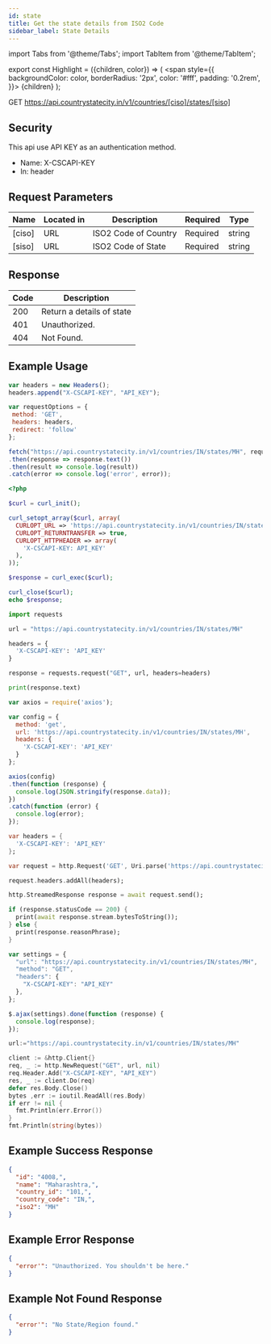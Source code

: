```yaml
---
id: state
title: Get the state details from ISO2 Code
sidebar_label: State Details
---
```


import Tabs from '@theme/Tabs';
import TabItem from '@theme/TabItem';

export const Highlight = ({children, color}) => (
  <span
    style={{
      backgroundColor: color,
      borderRadius: '2px',
      color: '#fff',
      padding: '0.2rem',
    }}>
    {children}
  </span>
);

<Highlight color="#25c2a0">GET</Highlight> https://api.countrystatecity.in/v1/countries/[ciso]/states/[siso]

## Security
This api use API KEY as an authentication method.
* Name: <Highlight color="#1877F2">X-CSCAPI-KEY</Highlight>
* In: header

## Request Parameters
| Name | Located in | Description | Required | Type |
| ---- | ---------- | ----------- | -------- | ---- |
| [ciso] | URL | ISO2 Code of Country | <Highlight color="#d73232">Required</Highlight> | string |
| [siso] | URL | ISO2 Code of State | <Highlight color="#d73232">Required</Highlight> | string |

## Response
| Code | Description |
| ---- | ----------- |
| 200 | Return a details of state |
| 401 | Unauthorized. |
| 404 | Not Found. |

## Example Usage
<Tabs>
  <TabItem value="js" label="Javascript" default>

   ```jsx title="countries-states-cities.js"
var headers = new Headers();
headers.append("X-CSCAPI-KEY", "API_KEY");

var requestOptions = {
    method: 'GET',
    headers: headers,
    redirect: 'follow'
};

fetch("https://api.countrystatecity.in/v1/countries/IN/states/MH", requestOptions)
  .then(response => response.text())
  .then(result => console.log(result))
  .catch(error => console.log('error', error));
```

  </TabItem>

  <TabItem value="php" label="PHP">

```php title="countries-states-cities.php"
<?php

$curl = curl_init();

curl_setopt_array($curl, array(
  CURLOPT_URL => 'https://api.countrystatecity.in/v1/countries/IN/states/MH',
  CURLOPT_RETURNTRANSFER => true,
  CURLOPT_HTTPHEADER => array(
    'X-CSCAPI-KEY: API_KEY'
  ),
));

$response = curl_exec($curl);

curl_close($curl);
echo $response;
```

  </TabItem>

  <TabItem value="py" label="Python">

```py title="countries-states-cities.py"
import requests

url = "https://api.countrystatecity.in/v1/countries/IN/states/MH"

headers = {
  'X-CSCAPI-KEY': 'API_KEY'
}

response = requests.request("GET", url, headers=headers)

print(response.text)
```

  </TabItem>

  <TabItem value="axios" label="Axios">

```jsx title="countries-states-cities.js"
var axios = require('axios');

var config = {
  method: 'get',
  url: 'https://api.countrystatecity.in/v1/countries/IN/states/MH',
  headers: {
    'X-CSCAPI-KEY': 'API_KEY'
  }
};

axios(config)
.then(function (response) {
  console.log(JSON.stringify(response.data));
})
.catch(function (error) {
  console.log(error);
});
```

  </TabItem>

  <TabItem value="dart" label="Dart">

```dart title="countries-states-cities.dart"
var headers = {
  'X-CSCAPI-KEY': 'API_KEY'
};

var request = http.Request('GET', Uri.parse('https://api.countrystatecity.in/v1/countries/IN/states/MH'));

request.headers.addAll(headers);

http.StreamedResponse response = await request.send();

if (response.statusCode == 200) {
  print(await response.stream.bytesToString());
} else {
  print(response.reasonPhrase);
}
```

  </TabItem>

  <TabItem value="jquery" label="jQuery">

```jsx title="countries-states-cities.js"
var settings = {
  "url": "https://api.countrystatecity.in/v1/countries/IN/states/MH",
  "method": "GET",
  "headers": {
    "X-CSCAPI-KEY": "API_KEY"
  },
};

$.ajax(settings).done(function (response) {
  console.log(response);
});
```

  </TabItem>

<TabItem value="go" label="Go">

```go title="countries-states-cities.go"
url:="https://api.countrystatecity.in/v1/countries/IN/states/MH"

client := &http.Client{}
req, _ := http.NewRequest("GET", url, nil)
req.Header.Add("X-CSCAPI-KEY", "API_KEY")
res, _ := client.Do(req)
defer res.Body.Close()
bytes ,err := ioutil.ReadAll(res.Body)
if err != nil {
  fmt.Println(err.Error())
}
fmt.Println(string(bytes))
```

  </TabItem>

</Tabs>

## Example Success Response
```json
{
  "id": "4008,",
  "name": "Maharashtra,",
  "country_id": "101,",
  "country_code": "IN,",
  "iso2": "MH"
}
```

## Example Error Response
```json
{
  "error'": "Unauthorized. You shouldn't be here."
}
```

## Example Not Found Response
```json
{
  "error'": "No State/Region found."
}
```
